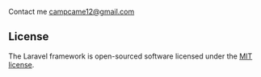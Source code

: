 Contact me
campcame12@gmail.com

## License

The Laravel framework is open-sourced software licensed under the [MIT license](https://opensource.org/licenses/MIT).
